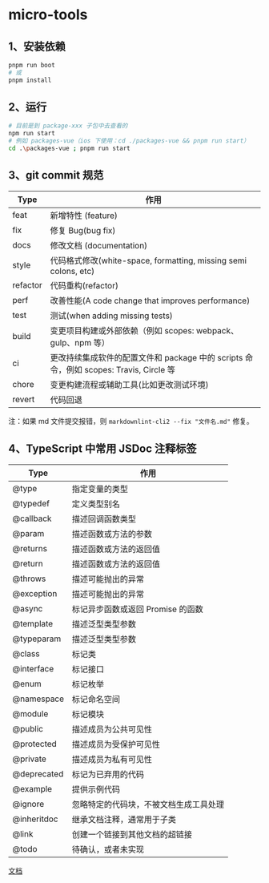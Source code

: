 # micro-tools

## 1、安装依赖

```bash
pnpm run boot
# 或
pnpm install
```

## 2、运行

```bash
# 目前是到 package-xxx 子包中去查看的
npm run start
# 例如 packages-vue（ios 下使用：cd ./packages-vue && pnpm run start）
cd .\packages-vue ; pnpm run start
```

## 3、git commit 规范

| Type     | 作用                                                                                   |
| -------- | -------------------------------------------------------------------------------------- |
| feat     | 新增特性 (feature)                                                                     |
| fix      | 修复 Bug(bug fix)                                                                      |
| docs     | 修改文档 (documentation)                                                               |
| style    | 代码格式修改(white-space, formatting, missing semi colons, etc)                        |
| refactor | 代码重构(refactor)                                                                     |
| perf     | 改善性能(A code change that improves performance)                                      |
| test     | 测试(when adding missing tests)                                                        |
| build    | 变更项目构建或外部依赖（例如 scopes: webpack、gulp、npm 等）                           |
| ci       | 更改持续集成软件的配置文件和 package 中的 scripts 命令，例如 scopes: Travis, Circle 等 |
| chore    | 变更构建流程或辅助工具(比如更改测试环境)                                               |
| revert   | 代码回退                                                                               |

注：如果 md 文件提交报错，则 `markdownlint-cli2 --fix "文件名.md"` 修复。

## 4、TypeScript 中常用 JSDoc 注释标签

| Type        | 作用        |
| ----------- | ----------- |
| @type       | 指定变量的类型                 |
| @typedef    | 定义类型别名                   |
| @callback   | 描述回调函数类型               |
| @param      | 描述函数或方法的参数           |
| @returns    | 描述函数或方法的返回值         |
| @return     | 描述函数或方法的返回值         |
| @throws     | 描述可能抛出的异常             |
| @exception  | 描述可能抛出的异常             |
| @async      | 标记异步函数或返回 Promise 的函数 |
| @template   | 描述泛型类型参数               |
| @typeparam  | 描述泛型类型参数               |
| @class      | 标记类                         |
| @interface  | 标记接口                       |
| @enum       | 标记枚举                       |
| @namespace  | 标记命名空间                   |
| @module     | 标记模块                       |
| @public     | 描述成员为公共可见性           |
| @protected  | 描述成员为受保护可见性         |
| @private    | 描述成员为私有可见性           |
| @deprecated | 标记为已弃用的代码             |
| @example    | 提供示例代码                   |
| @ignore     | 忽略特定的代码块，不被文档生成工具处理 |
| @inheritdoc | 继承文档注释，通常用于子类       |
| @link       | 创建一个链接到其他文档的超链接   |
| @todo       | 待确认，或者未实现   |

[文档](https://ts.nodejs.cn/docs/handbook/jsdoc-supported-types.html)

